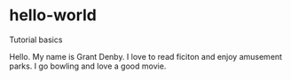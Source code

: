 # hello-world
Tutorial basics

Hello. My name is Grant Denby. I love to read ficiton and enjoy amusement parks. I go bowling and love a good movie.
